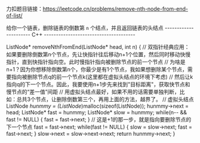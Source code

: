 力扣题目链接：https://leetcode.cn/problems/remove-nth-node-from-end-of-list/

给你一个链表，删除链表的倒数第 `n` 个结点，并且返回链表的头结点
---------------------- C++ --------------------------------------

ListNode* removeNthFromEnd(ListNode* head, int n) {
    // 双指针经典应用：如果要删除倒数第n个节点，先让快指针往后移动n+1个位置，然后同时移动快慢指针，直到快指针指向空。此时慢指针指向被删除节点的前一个节点
    // 为啥是n+1？因为你想移除倒数第n个，你最少是有1个节点，我如果想删除某个节点，需要指向被删除节点q的前一个节点k(这里都在虚拟头结点的环境下考虑)
    // 然后让k指向q的下一个节点。因此，我要使用n+1步先来找到"目标距离"，获取快节点和慢节点的“差一值”间距
    // 用虚拟头结点最好，如果不用的话需要单独判断，比如：总共3个节点，让删除倒数第三个，再用上面的方法，越界了。
         // 虚拟头结点
        ListNode *hunmmy = (ListNode*)malloc(sizeof(ListNode));
        hunmmy->next = head;
        ListNode* fast = hunmmy;
        ListNode* slow = hunmmy;
        while(n-- && fast != NULL)
        {
            fast = fast->next;
        }
        // 这是+1的那一步，就是指向要删除节点的下一个节点
        fast = fast->next;
        while(fast != NULL)
        {
            slow = slow->next;
            fast = fast->next;
        }
        slow->next = slow->next->next;
        return hunmmy->next;
        }
